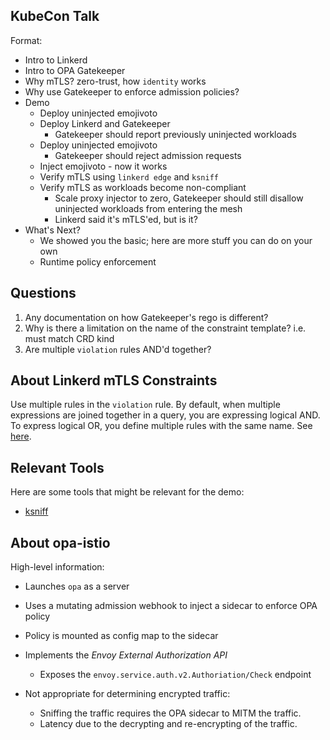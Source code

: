 ## KubeCon Talk
Format:

* Intro to Linkerd
* Intro to OPA Gatekeeper
* Why mTLS? zero-trust, how `identity` works
* Why use Gatekeeper to enforce admission policies?
* Demo
  * Deploy uninjected emojivoto
  * Deploy Linkerd and Gatekeeper
    * Gatekeeper should report previously uninjected workloads
  * Deploy uninjected emojivoto
    * Gatekeeper should reject admission requests
  * Inject emojivoto - now it works
  * Verify mTLS using `linkerd edge` and `ksniff`
  * Verify mTLS as workloads become non-compliant
    * Scale proxy injector to zero, Gatekeeper should still disallow uninjected workloads from entering the mesh
    * Linkerd said it's mTLS'ed, but is it?
* What's Next?
  * We showed you the basic; here are more stuff you can do on your own
  * Runtime policy enforcement

## Questions

1. Any documentation on how Gatekeeper's rego is different?
1. Why is there a limitation on the name of the constraint template? i.e. must match CRD kind
1. Are multiple `violation` rules AND'd together?

## About Linkerd mTLS Constraints
Use multiple rules in the `violation` rule. By default, when multiple
expressions are joined together in a query, you are expressing logical AND. To
express logical OR, you define multiple rules with the same name.
See [here](https://www.openpolicyagent.org/docs/latest/#logical-or).

## Relevant Tools
Here are some tools that might be relevant for the demo:

* [ksniff](https://github.com/eldadru/ksniff)

## About opa-istio
High-level information:

* Launches `opa` as a server
* Uses a mutating admission webhook to inject a sidecar to enforce OPA policy
* Policy is mounted as config map to the sidecar
* Implements the _Envoy External Authorization API_
    * Exposes the `envoy.service.auth.v2.Authoriation/Check` endpoint

* Not appropriate for determining encrypted traffic:
  * Sniffing the traffic requires the OPA sidecar to MITM the traffic.
  * Latency due to the decrypting and re-encrypting of the traffic.
